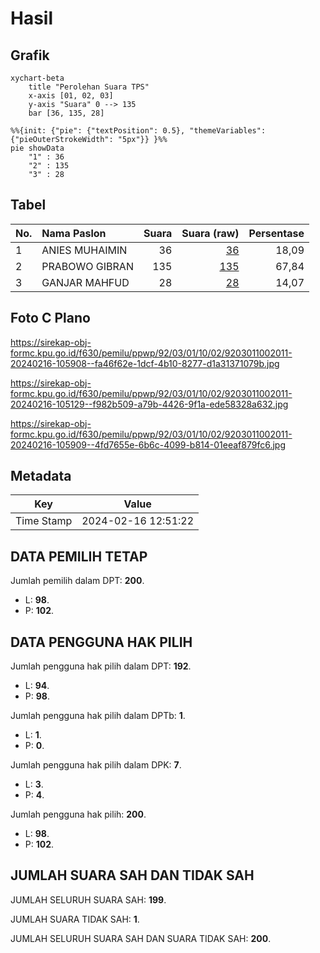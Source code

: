# Hasil

## Grafik

```mermaid
xychart-beta
    title "Perolehan Suara TPS"
    x-axis [01, 02, 03]
    y-axis "Suara" 0 --> 135
    bar [36, 135, 28]
```

```mermaid
%%{init: {"pie": {"textPosition": 0.5}, "themeVariables": {"pieOuterStrokeWidth": "5px"}} }%%
pie showData
    "1" : 36
    "2" : 135
    "3" : 28
```

## Tabel

| No. | Nama Paslon    | Suara | Suara (raw) | Persentase |
|:--- |:-------------- | -----:| -----------:| ----------:|
| 1   | ANIES MUHAIMIN | 36    | [36][p-1]   | 18,09      |
| 2   | PRABOWO GIBRAN | 135   | [135][p-2]  | 67,84      |
| 3   | GANJAR MAHFUD  | 28    | [28][p-3]   | 14,07      |


[p-1]: https://github.com/gigit-pemilu/pemilu-2024-92-papua-barat/blob/main/pilpres/hitung-suara/sub/92-papua-barat/sub/03-fak-fak/sub/01-fak-fak/sub/1002-fak-fak-utara/sub/011-tps/sub/paslon-1.txt
[p-2]: https://github.com/gigit-pemilu/pemilu-2024-92-papua-barat/blob/main/pilpres/hitung-suara/sub/92-papua-barat/sub/03-fak-fak/sub/01-fak-fak/sub/1002-fak-fak-utara/sub/011-tps/sub/paslon-2.txt
[p-3]: https://github.com/gigit-pemilu/pemilu-2024-92-papua-barat/blob/main/pilpres/hitung-suara/sub/92-papua-barat/sub/03-fak-fak/sub/01-fak-fak/sub/1002-fak-fak-utara/sub/011-tps/sub/paslon-3.txt

## Foto C Plano

https://sirekap-obj-formc.kpu.go.id/f630/pemilu/ppwp/92/03/01/10/02/9203011002011-20240216-105908--fa46f62e-1dcf-4b10-8277-d1a31371079b.jpg

https://sirekap-obj-formc.kpu.go.id/f630/pemilu/ppwp/92/03/01/10/02/9203011002011-20240216-105129--f982b509-a79b-4426-9f1a-ede58328a632.jpg

https://sirekap-obj-formc.kpu.go.id/f630/pemilu/ppwp/92/03/01/10/02/9203011002011-20240216-105909--4fd7655e-6b6c-4099-b814-01eeaf879fc6.jpg


## Metadata

| Key        | Value               |
| ---------- | ------------------- |
| Time Stamp | 2024-02-16 12:51:22 |


## DATA PEMILIH TETAP

Jumlah pemilih dalam DPT: **200**.
 * L: **98**.
 * P: **102**.

## DATA PENGGUNA HAK PILIH

Jumlah pengguna hak pilih dalam DPT: **192**.
 * L: **94**.
 * P: **98**.

Jumlah pengguna hak pilih dalam DPTb: **1**.
 * L: **1**.
 * P: **0**.

Jumlah pengguna hak pilih dalam DPK: **7**.
 * L: **3**.
 * P: **4**.

Jumlah pengguna hak pilih: **200**.
 * L: **98**.
 * P: **102**.

## JUMLAH SUARA SAH DAN TIDAK SAH

JUMLAH SELURUH SUARA SAH: **199**.

JUMLAH SUARA TIDAK SAH: **1**.

JUMLAH SELURUH SUARA SAH DAN SUARA TIDAK SAH: **200**.


